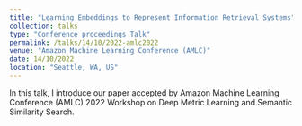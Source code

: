 ```yaml
---
title: "Learning Embeddings to Represent Information Retrieval Systems"
collection: talks
type: "Conference proceedings Talk"
permalink: /talks/14/10/2022-amlc2022
venue: "Amazon Machine Learning Conference (AMLC)"
date: 14/10/2022
location: "Seattle, WA, US"
---
```


In this talk, I introduce our paper accepted by Amazon Machine Learning Conference (AMLC) 2022 Workshop on Deep Metric Learning and Semantic Similarity Search.
